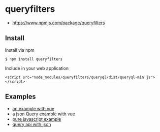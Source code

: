# queryfilters

 * https://www.npmjs.com/package/queryfilters

## Install

Install via npm

   	$ npm install queryfilters

Include in your web application

    <script src="node_modules/queryfilters/queryql/dist/queryql-min.js"></script>

## Examples

 * [an example with vue](doc/examples/vue.md)
 * [a json Query example with vue](doc/examples/vue-with-json.md)
 * [pure javascript example](doc/examples/javascript.md)
 * [query api with json](doc/examples/json.md)
